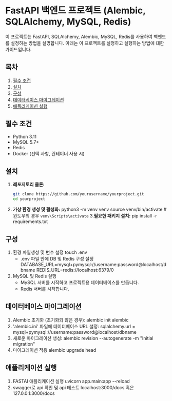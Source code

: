 # FastAPI 백엔드 프로젝트 (Alembic, SQLAlchemy, MySQL, Redis)

이 프로젝트는 FastAPI, SQLAlchemy, Alembic, MySQL, Redis를 사용하여 백엔드를 설정하는 방법을 설명합니다. 아래는 이 프로젝트를 설정하고 실행하는 방법에 대한 가이드입니다.

## 목차

1. [필수 조건](#필수-조건)
2. [설치](#설치)
3. [구성](#구성)
4. [데이터베이스 마이그레이션](#데이터베이스-마이그레이션)
5. [애플리케이션 실행](#애플리케이션-실행)

## 필수 조건

- Python 3.11
- MySQL 5.7+
- Redis
- Docker (선택 사항, 컨테이너 사용 시)

## 설치

1. **레포지토리 클론:**
   ```sh
   git clone https://github.com/yourusername/yourproject.git
   cd yourproject
2. **가상 환경 생성 및 활성화:**
python3 -m venv venv
source venv/bin/activate  # 윈도우의 경우 `venv\Scripts\activate`
3.**필요한 패키지 설치:**
pip install -r requirements.txt

## 구성
1. 환경 파일생성 및 변수 설정
   touch .env
   - .env 파일 안에 DB 및 Redis 구성 설정
   DATABASE_URL=mysql+pymysql://username:password@localhost/dbname
   REDIS_URL=redis://localhost:6379/0
2. MySQL 및 Redis 실행
   - MySQL 서버를 시작하고 프로젝트용 데이터베이스를 만듭니다.
   - Redis 서버를 시작합니다.

## 데이터베이스 마이그레이션
1. Alembic 초기화 (초기화되 않은 경우):
  alembic init alembic
2. 'alembic.ini' 파일에 데이터베이스 URL 설정:
  sqlalchemy.url = mysql+pymysql://username:password@localhost/dbname
3. 새로운 마이그레이션 생성:
   alembic revision --autogenerate -m "Initial migration"
4. 마이그레이션 적용
   alembic upgrade head

## 애플리케이션 실행
1. FASTAI 애플리케이션 실행
   uvicorn app.main:app --reload
2. swagger로 api 확인 및 api 테스트
   localhost:3000/docs 혹은 127.0.0.1:3000/docs
   

